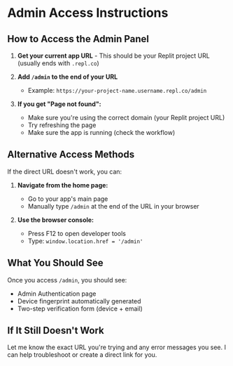 # Admin Access Instructions

## How to Access the Admin Panel

1. **Get your current app URL** - This should be your Replit project URL (usually ends with `.repl.co`)

2. **Add `/admin` to the end of your URL**
   - Example: `https://your-project-name.username.repl.co/admin`

3. **If you get "Page not found":**
   - Make sure you're using the correct domain (your Replit project URL)
   - Try refreshing the page
   - Make sure the app is running (check the workflow)

## Alternative Access Methods

If the direct URL doesn't work, you can:

1. **Navigate from the home page:**
   - Go to your app's main page
   - Manually type `/admin` at the end of the URL in your browser

2. **Use the browser console:**
   - Press F12 to open developer tools
   - Type: `window.location.href = '/admin'`

## What You Should See

Once you access `/admin`, you should see:
- Admin Authentication page
- Device fingerprint automatically generated
- Two-step verification form (device + email)

## If It Still Doesn't Work

Let me know the exact URL you're trying and any error messages you see. I can help troubleshoot or create a direct link for you.